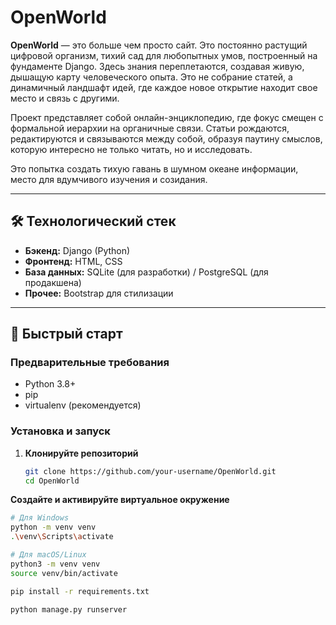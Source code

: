 # OpenWorld

**OpenWorld** — это больше чем просто сайт. Это постоянно растущий цифровой организм, тихий сад для любопытных умов, построенный на фундаменте Django. Здесь знания переплетаются, создавая живую, дышащую карту человеческого опыта. Это не собрание статей, а динамичный ландшафт идей, где каждое новое открытие находит свое место и связь с другими.

Проект представляет собой онлайн-энциклопедию, где фокус смещен с формальной иерархии на органичные связи. Статьи рождаются, редактируются и связываются между собой, образуя паутину смыслов, которую интересно не только читать, но и исследовать.

Это попытка создать тихую гавань в шумном океане информации, место для вдумчивого изучения и созидания.

---

## 🛠 Технологический стек

- **Бэкенд:** Django (Python)
- **Фронтенд:** HTML, CSS
- **База данных:** SQLite (для разработки) / PostgreSQL (для продакшена)
- **Прочее:** Bootstrap для стилизации

---

## 🚀 Быстрый старт

### Предварительные требования

- Python 3.8+
- pip
- virtualenv (рекомендуется)

### Установка и запуск

1. **Клонируйте репозиторий**
   ```bash
   git clone https://github.com/your-username/OpenWorld.git
   cd OpenWorld
   ```
   
**Создайте и активируйте виртуальное окружение**
```bash
# Для Windows
python -m venv venv
.\venv\Scripts\activate

# Для macOS/Linux
python3 -m venv venv
source venv/bin/activate

pip install -r requirements.txt

python manage.py runserver
```
